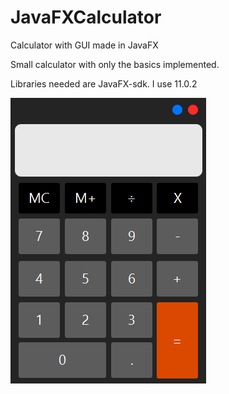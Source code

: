 # JavaFXCalculator
Calculator with GUI made in JavaFX

Small calculator with only the basics implemented. 

Libraries needed are JavaFX-sdk. I use 11.0.2


![GitHub Logo](https://github.com/pommee/JavaFXCalculator/blob/main/src/calculator.png)
